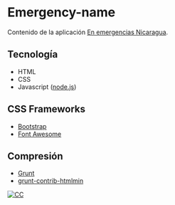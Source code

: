 Emergency-name
==============

Contenido de la aplicación [En emergencias Nicaragua](https://play.google.com/store/apps/details?id=com.mc.emergency).

## Tecnología

* HTML
* CSS
* Javascript ([node.js](http://nodejs.org))

## CSS Frameworks

* [Bootstrap](http://getbootstrap.com/)
* [Font Awesome](http://fortawesome.github.io/Font-Awesome/)

## Compresión

* [Grunt](http://gruntjs.com/)
* [grunt-contrib-htmlmin](https://github.com/gruntjs/grunt-contrib-htmlmin)

[![CC](https://i.creativecommons.org/l/by/4.0/88x31.png)](https://creativecommons.org/licenses/by/4.0/)
